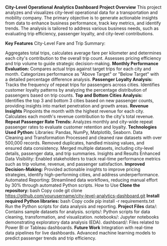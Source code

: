 **City-Level Operational Analytics Dashboard**
**Project Overview**
This project analyzes and visualizes city-level operational data for a transportation and mobility company. The primary objective is to generate actionable insights from data to enhance business performance, track key metrics, and identify trends. The analysis is tailored to address various business needs, such as evaluating trip efficiency, passenger loyalty, and city-level contributions.

**Key Features**
City-Level Fare and Trip Summary:

Aggregates total trips, calculates average fare per kilometer and determines each city's contribution to the overall trip count.
Assesses pricing efficiency and trip volume to guide strategic decision-making.
**Monthly Performance Evaluation:**
Compares actual trips against target trips for each city and month.
Categorizes performance as "Above Target" or "Below Target" with a detailed percentage difference analysis.
**Passenger Loyalty Analysis:**
Tracks the frequency of repeat trips for passengers across cities.
Identifies customer loyalty patterns by analyzing the percentage distribution of passengers based on trip counts.
**Top and Bottom Cities Analysis:**
Identifies the top 3 and bottom 3 cities based on new passenger counts, providing insights into market penetration and growth areas.
**Revenue Insights**
Pinpoints the month with the highest revenue for each city.
Calculates each month's revenue contribution to the city's total revenue.
**Repeat Passenger Rate Trends:**
Analyzes monthly and city-wide repeat passenger rates to evaluate customer retention and loyalty.
**Technologies Used**
**Python:**
Libraries: Pandas, NumPy, Matplotlib, Seaborn.
Data Cleaning and Transformation
Processed and cleaned raw datasets with over 500,000 records.
Removed duplicates, handled missing values, and ensured data consistency.
Merged multiple datasets, including city-level details, passenger data, and trip summaries.
Insights and Results
Enhanced Data Visibility: Enabled stakeholders to track real-time performance metrics such as trip volume, revenue, and passenger satisfaction.
**Improved Decision-Making:** Provided actionable insights to improve pricing strategies, identify high-performing cities, and address underperformance.
Automated Reporting: Streamlined data workflows, reducing manual effort by 30% through automated Python scripts.
How to Use
**Clone the repository:**
bash
Copy code
git clone https://github.com/yourusername/city-level-analytics-dashboard.git
**Install required Python libraries:**
bash
Copy code
pip install -r requirements.txt
Run the Python scripts for data analysis and reporting.
**Project Files**
data/: Contains sample datasets for analysis.
scripts/: Python scripts for data cleaning, transformation, and visualization.
notebooks/: Jupyter notebooks demonstrating exploratory data analysis (EDA).
dashboard/: Files related to Power BI or Tableau dashboards.
**Future Work**
Integration with real-time data pipelines for live dashboards.
Advanced machine learning models to predict passenger trends and trip efficiency.
